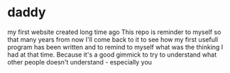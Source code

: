 # daddy
my first website created long time ago
This repo is reminder to myself so that many years from now I'll come back to it
to see how my first usefull program has been written and to remind to myself what
was the thinking I had at that time. Because it's a good gimmick to try to understand
what other people doesn't understand - especially you
